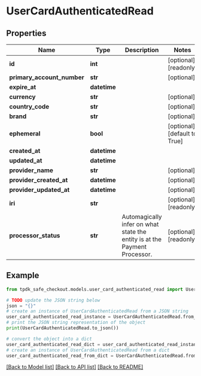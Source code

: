 # UserCardAuthenticatedRead



## Properties

Name | Type | Description | Notes
------------ | ------------- | ------------- | -------------
**id** | **int** |  | [optional] [readonly] 
**primary_account_number** | **str** |  | [optional] 
**expire_at** | **datetime** |  | 
**currency** | **str** |  | [optional] 
**country_code** | **str** |  | [optional] 
**brand** | **str** |  | [optional] 
**ephemeral** | **bool** |  | [optional] [default to True]
**created_at** | **datetime** |  | 
**updated_at** | **datetime** |  | 
**provider_name** | **str** |  | [optional] 
**provider_created_at** | **datetime** |  | [optional] 
**provider_updated_at** | **datetime** |  | [optional] 
**iri** | **str** |  | [optional] [readonly] 
**processor_status** | **str** | Automagically infer on what state the entity is at the Payment Processor. | [optional] [readonly] 

## Example

```python
from tpdk_safe_checkout.models.user_card_authenticated_read import UserCardAuthenticatedRead

# TODO update the JSON string below
json = "{}"
# create an instance of UserCardAuthenticatedRead from a JSON string
user_card_authenticated_read_instance = UserCardAuthenticatedRead.from_json(json)
# print the JSON string representation of the object
print(UserCardAuthenticatedRead.to_json())

# convert the object into a dict
user_card_authenticated_read_dict = user_card_authenticated_read_instance.to_dict()
# create an instance of UserCardAuthenticatedRead from a dict
user_card_authenticated_read_from_dict = UserCardAuthenticatedRead.from_dict(user_card_authenticated_read_dict)
```
[[Back to Model list]](../README.md#documentation-for-models) [[Back to API list]](../README.md#documentation-for-api-endpoints) [[Back to README]](../README.md)


